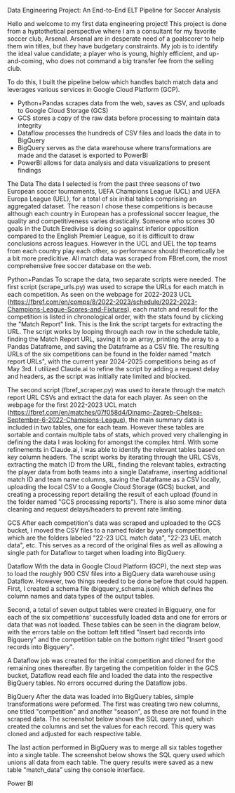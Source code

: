 Data Engineering Project: An End-to-End ELT Pipeline for Soccer Analysis

Hello and welcome to my first data engineering project! This project is done from a hyptothetical perspective where I am a consultant for my favorite soccer club, Arsenal. Arsenal are in desperate need of a goalscorer to help them win titles, but they have budgetary constraints. My job is to identify the ideal value candidate; a player who is young, highly efficient, and up-and-coming, who does not command a big transfer fee from the selling club.

To do this, I built the pipeline below which handles batch match data and leverages various services in Google Cloud Platform (GCP).

- Python+Pandas scrapes data from the web, saves as CSV, and uploads to Google Cloud Storage (GCS)
- GCS stores a copy of the raw data before processing to maintain data integrity
- Dataflow processes the hundreds of CSV files and loads the data in to BigQuery
- BigQuery serves as the data warehouse where transformations are made and the dataset is exported to PowerBI
- PowerBI allows for data analysis and data visualizations to present findings

[comment]: <> (Insert pipeline diagram)

The Data
The data I selected is from the past three seasons of two European soccer tournaments, UEFA Champions League (UCL) and UEFA Europa League (UEL), for a total of six initial tables comprising an aggregated dataset. The reason I chose these competitions is because although each country in European has a professional soccer league, the quality and competitiveness varies drastically. Someone who scores 30 goals in the Dutch Eredivise is doing so against inferior opposition compared to the English Premier League, so it is difficult to draw conclusions across leagues. However in the UCL and UEL the top teams from each country play each other, so performance should theoretically be a bit more predicitive. All match data was scraped from FBref.com, the most comprehensive free soccer database on the web.

Python+Pandas
To scrape the data, two separate scripts were needed. The first script (scrape_urls.py) was used to scrape the URLs for each match in each competition. As seen on the webpage for 2022-2023 UCL (https://fbref.com/en/comps/8/2022-2023/schedule/2022-2023-Champions-League-Scores-and-Fixtures), each match and result for the competition is listed in chronological order, with the stats found by clicking the "Match Report" link. This is the link the script targets for extracting the URL. The script works by looping through each row in the schedule table, finding the Match Report URL, saving it to an array, printing the array to a Pandas Dataframe, and saving the Dataframe as a CSV file. The resulting URLs of the six competitions can be found in the folder named "match report URLs", with the current year 2024-2025 competitions being as of May 3rd. I utilized Claude.ai to refine the script by adding a request delay and headers, as the script was initially rate limited and blocked.

The second script (fbref_scraper.py) was used to iterate through the match report URL CSVs and extract the data for each player. As seen on the webpage for the first 2022-2023 UCL match (https://fbref.com/en/matches/07f058d4/Dinamo-Zagreb-Chelsea-September-6-2022-Champions-League), the main summary data is included in two tables, one for each team. However these tables are sortable and contain multiple tabs of stats, which proved very challenging in defining the data I was looking for amongst the complex html. With some refinements in Claude.ai, I was able to identify the relevant tables based on key column headers. The script works by iterating through the URL CSVs, extracting the match ID from the URL, finding the relevant tables, extracting the player data from both teams into a single Dataframe, inserting additional match ID and team name columns, saving the Dataframe as a CSV locally, uploading the local CSV to a Google Cloud Storage (GCS) bucket, and creating a processing report detailing the result of each upload (found in the folder named "GCS processing reports"). There is also some minor data cleaning and request delays/headers to prevent rate limiting.

[comment]: <> (Insert python+pandas GCS upload screenshot)

GCS
After each competition's data was scraped and uploaded to the GCS bucket, I moved the CSV files to a named folder by yearly competition, which are the folders labeled "22-23 UCL match data", "22-23 UEL match data", etc. This serves as a record of the original files as well as allowing a single path for Dataflow to target when loading into BigQuery.

[comment]: <> (Insert GCS buckets screenshot)

Dataflow
With the data in Google Cloud Platform (GCP), the next step was to load the roughly 900 CSV files into a BigQuery data warehouse using Dataflow. However, two things needed to be done before that could happen. First, I created a schema file (bigquery_schema.json) which defines the column names and data types of the output tables.

Second, a total of seven output tables were created in Bigquery, one for each of the six competitions' successfully loaded data and one for errors or data that was not loaded. These tables can be seen in the diagram below, with the errors table on the bottom left titled "Insert bad records into Bigquery" and the competition table on the bottom right titled "Insert good records into Bigquery".

[comment]: <> (Insert Dataflow diagram screenshot)

A Dataflow job was created for the initial competition and cloned for the remaining ones thereafter. By targeting the competition folder in the GCS bucket, Dataflow read each file and loaded the data into the respective BigQuery tables. No errors occurred during the Dataflow jobs.

BigQuery
After the data was loaded into BigQuery tables, simple transformations were peformed. The first was creating two new columns, one titled "competition" and another "season", as these are not found in the scraped data. The screenshot below shows the SQL query used, which created the columns and set the values for each record. This query was cloned and adjusted for each respective table.

[comment]: <> (Insert Bigquery transformations screenshot)

The last action performed in BigQuery was to merge all six tables together into a single table. The screenshot below shows the SQL query used which unions all data from each table. The query results were saved as a new table "match_data" using the console interface.

[comment]: <> (Insert Bigquery merge screenshot)

Power BI
